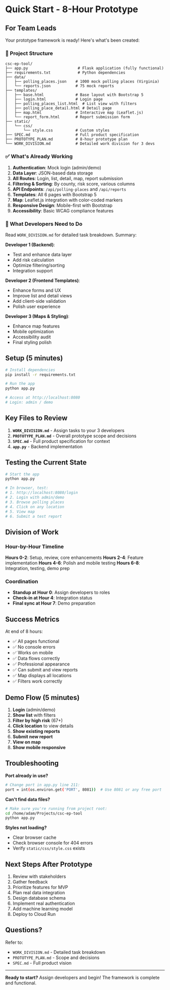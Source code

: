 # Quick Start - 8-Hour Prototype

## For Team Leads

Your prototype framework is ready! Here's what's been created:

### 📁 Project Structure
```
csc-ep-tool/
├── app.py                      # Flask application (fully functional)
├── requirements.txt            # Python dependencies
├── data/
│   ├── polling_places.json    # 1000 mock polling places (Virginia)
│   └── reports.json           # 75 mock reports
├── templates/
│   ├── base.html              # Base layout with Bootstrap 5
│   ├── login.html             # Login page
│   ├── polling_places_list.html  # List view with filters
│   ├── polling_place_detail.html # Detail page
│   ├── map.html               # Interactive map (Leaflet.js)
│   └── report_form.html       # Report submission form
├── static/
│   └── css/
│       └── style.css          # Custom styles
├── SPEC.md                    # Full product specification
├── PROTOTYPE_PLAN.md          # 8-hour prototype plan
└── WORK_DIVISION.md           # Detailed work division for 3 devs
```

### ✅ What's Already Working

1. **Authentication**: Mock login (admin/demo)
2. **Data Layer**: JSON-based data storage
3. **All Routes**: Login, list, detail, map, report submission
4. **Filtering & Sorting**: By county, risk score, various columns
5. **API Endpoints**: `/api/polling-places` and `/api/reports`
6. **Templates**: All 6 pages with Bootstrap 5
7. **Map**: Leaflet.js integration with color-coded markers
8. **Responsive Design**: Mobile-first with Bootstrap
9. **Accessibility**: Basic WCAG compliance features

### 🎯 What Developers Need to Do

Read `WORK_DIVISION.md` for detailed task breakdown. Summary:

**Developer 1 (Backend)**:
- Test and enhance data layer
- Add risk calculation
- Optimize filtering/sorting
- Integration support

**Developer 2 (Frontend Templates)**:
- Enhance forms and UX
- Improve list and detail views
- Add client-side validation
- Polish user experience

**Developer 3 (Maps & Styling)**:
- Enhance map features
- Mobile optimization
- Accessibility audit
- Final styling polish

## Setup (5 minutes)

```bash
# Install dependencies
pip install -r requirements.txt

# Run the app
python app.py

# Access at http://localhost:8080
# Login: admin / demo
```

## Key Files to Review

1. **`WORK_DIVISION.md`** - Assign tasks to your 3 developers
2. **`PROTOTYPE_PLAN.md`** - Overall prototype scope and decisions
3. **`SPEC.md`** - Full product specification for context
4. **`app.py`** - Backend implementation

## Testing the Current State

```bash
# Start the app
python app.py

# In browser, test:
# 1. http://localhost:8080/login
# 2. Login with admin/demo
# 3. Browse polling places
# 4. Click on any location
# 5. View map
# 6. Submit a test report
```

## Division of Work

### Hour-by-Hour Timeline

**Hours 0-2**: Setup, review, core enhancements
**Hours 2-4**: Feature implementation
**Hours 4-6**: Polish and mobile testing
**Hours 6-8**: Integration, testing, demo prep

### Coordination

- **Standup at Hour 0**: Assign developers to roles
- **Check-in at Hour 4**: Integration status
- **Final sync at Hour 7**: Demo preparation

## Success Metrics

At end of 8 hours:
- ✅ All pages functional
- ✅ No console errors
- ✅ Works on mobile
- ✅ Data flows correctly
- ✅ Professional appearance
- ✅ Can submit and view reports
- ✅ Map displays all locations
- ✅ Filters work correctly

## Demo Flow (5 minutes)

1. **Login** (admin/demo)
2. **Show list** with filters
3. **Filter by high risk** (67+)
4. **Click location** to view details
5. **Show existing reports**
6. **Submit new report**
7. **View on map**
8. **Show mobile responsive**

## Troubleshooting

**Port already in use?**
```bash
# Change port in app.py line 211:
port = int(os.environ.get('PORT', 8081))  # Use 8081 or any free port
```

**Can't find data files?**
```bash
# Make sure you're running from project root:
cd /home/adam/Projects/csc-ep-tool
python app.py
```

**Styles not loading?**
- Clear browser cache
- Check browser console for 404 errors
- Verify `static/css/style.css` exists

## Next Steps After Prototype

1. Review with stakeholders
2. Gather feedback
3. Prioritize features for MVP
4. Plan real data integration
5. Design database schema
6. Implement real authentication
7. Add machine learning model
8. Deploy to Cloud Run

## Questions?

Refer to:
- `WORK_DIVISION.md` - Detailed task breakdown
- `PROTOTYPE_PLAN.md` - Scope and decisions
- `SPEC.md` - Full product vision

---

**Ready to start?** Assign developers and begin! The framework is complete and functional.
